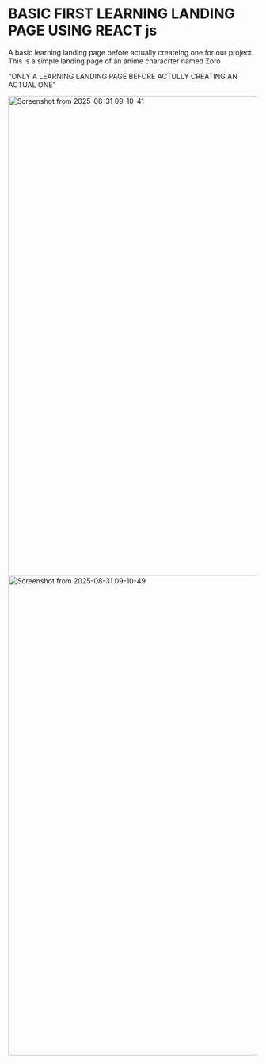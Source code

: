 # BASIC FIRST LEARNING LANDING PAGE USING REACT js

A basic learning landing page before actually createing one for our project. This is a simple landing page of an anime characrter named Zoro

"ONLY A LEARNING LANDING PAGE BEFORE ACTULLY CREATING AN ACTUAL ONE" 

<img width="1843" height="970" alt="Screenshot from 2025-08-31 09-10-41" src="https://github.com/user-attachments/assets/55c96161-e6d7-4725-9055-94e0d0f9135e" />

<img width="1843" height="970" alt="Screenshot from 2025-08-31 09-10-49" src="https://github.com/user-attachments/assets/26cccf4a-ed35-4c78-b5d2-6f0438d28e1f" />

